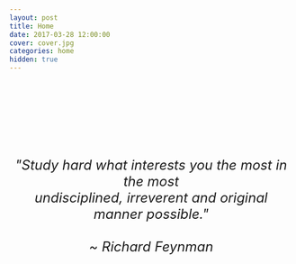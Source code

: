 ```yaml
---
layout: post
title: Home
date: 2017-03-28 12:00:00
cover: cover.jpg
categories: home
hidden: true
---
```


<html>
<br><br>
<br><br>
<br><br>
<br><br>
</html>

<html>
<center>
<font size = "5">
<i>
"Study hard what interests you the most in the most
<br>
undisciplined, irreverent and original manner possible."
<br><br>
~ Richard Feynman
</i>
</font>
</center>
</html>
